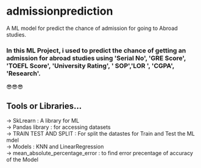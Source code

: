 # admissionprediction
A ML model for predict the chance of admission for going to Abroad studies.
### In this ML Project, i used to  predict the chance of getting an admission for abroad studies using 'Serial No', 'GRE Score', 'TOEFL Score', 'University Rating', ' SOP','LOR ', 'CGPA', 'Research'.
😎😎😎
## Tools or Libraries...
-> SkLrearn : A library for ML <br>
-> Pandas library : for accessing datasets <br>
-> TRAIN TEST AND SPLIT : For split the datastes for Train and Test the ML mdel <br>
-> Models : KNN and LinearRegression <br>
-> mean_absolute_percentage_error : to find error precentage of accuracy of the Model <br>
